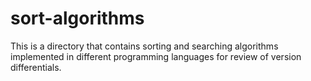 # sort-algorithms
This is a directory that contains sorting and searching algorithms implemented in different programming languages for review of version differentials.
